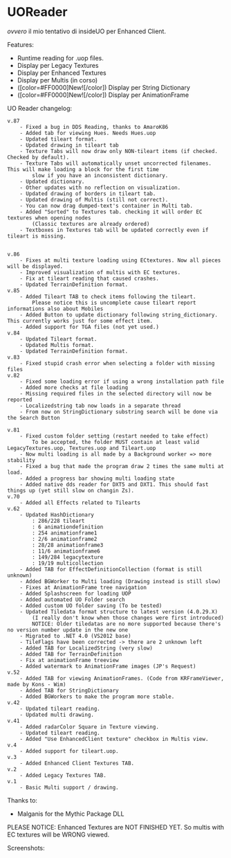# UOReader #
_ovvero_
il mio tentativo di insideUO per Enhanced Client.

Features:
  * Runtime reading for .uop files.
  * Display per Legacy Textures
  * Display per Enhanced Textures
  * Display per Multis (in corso)
  * ([color=#FF0000]New![/color]) Display per String Dictionary
  * ([color=#FF0000]New![/color]) Display per AnimationFrame

UO Reader changelog:
```
v.87
	- Fixed a bug in DDS Reading, thanks to AmaroK86
	- Added tab for viewing Hues. Needs Hues.uop
	- Updated tileart format.
	- Updated drawing in tileart tab
	- Texture Tabs will now draw only NON-tileart items (if checked. Checked by default).
	- Texture Tabs will automatically unset uncorrected filenames. This will make loading a block for the first time 
		slow if you have an inconsistent dictionary.
	- Updated dictionary.
	- Other updates with no reflection on visualization.
	- Updated drawing of borders in tileart tab.
	- Updated drawing of Multis (still not correct).
	- You can now drag dumped-text's container in Multi tab.
	- Added "Sorted" to Textures tab. checking it will order EC textures when opening nodes 
		(Classic textures are already ordered)
	- Textboxes in Textures tab will be updated correctly even if tileart is missing.


v.86
	- Fixes at multi texture loading using ECtextures. Now all pieces will be displayed.
	- Improved visualization of multis with EC textures.
	- Fix at tileart reading that caused crashes.
	- Updated TerrainDefinition format.
v.85
	- Added Tileart TAB to check items following the tileart.
		Please notice this is uncomplete cause tileart report informations also about Mobiles
	- Added Button to update dictionary following string_dictionary. This currently works just for some effect item.
	- Added support for TGA files (not yet used.)
v.84
	- Updated Tileart format.
	- Updated Multis format.
	- Updated TerrainDefinition format.
v.83
	- Fixed stupid crash error when selecting a folder with missing files
v.82
	- Fixed some loading error if using a wrong installation path file
	- Added more checks at file loading
	- Missing required files in the selected directory will now be reported
	- Localizedstring tab now loads in a separate thread
	- From now on StringDictionary substring search will be done via the Search Button

v.81
	- Fixed custom folder setting (restart needed to take effect)
		To be accepted, the folder MUST contain at least valid LegacyTextures.uop, Textures.uop and Tileart.uop
	- Now multi loading is all made by a Background worker => more stability
	- Fixed a bug that made the program draw 2 times the same multi at load.
	- Added a progress bar showing multi loading state
	- Added native dds reader for DXT5 and DXT1. This should fast things up (yet still slow on changin Zs).
v.70
	- Added all Effects related to Tilearts
v.62
	- Updated HashDictionary 
		: 286/228 tileart
		: 6 animationdefinition
		: 254 animationframe1
		: 2/6 animationframe2
		: 28/28 animationframe3
		: 11/6 animationframe6
		: 149/284 legacytexture
		: 19/19 multicollection
	- Added TAB for EffectDefinitionCollection (format is still unknown)
	- Added BGWorker to Multi loading (Drawing instead is still slow)
	- Fixes at AnimationFrame tree navigation
	- Added Splashscreen for loading UOP
	- Added automated UO Folder search
	- Added custom UO folder saving (To be tested)
	- Updated Tiledata format structure to latest version (4.0.29.X)
		(I really don't know when those changes were first introduced)
		NOTICE: Older tiledatas are no more supported because there's no version number update in the new one
	- Migrated to .NET 4.0 (VS2012 base)
	- TileFlags have been corrected -> there are 2 unknown left
	- Added TAB for LocalizedString (very slow)
	- Added TAB for TerrainDefinition
	- Fix at animationFrame treeview
	- Added watermark to AnimationFrame images (JP's Request)
v.52
	- Added TAB for viewing AnimationFrames. (Code from KRFrameViewer, made by Kons - Wim)
	- Added TAB for StringDictionary
	- Added BGWorkers to make the program more stable.
v.42
	- Updated tileart reading.
	- Updated multi drawing.
v.41
	- Added radarColor Square in Texture viewing.
	- Updated tileart reading.
	- Added "Use EnhancedClient texture" checkbox in Multis view.
v.4
	- Added support for tileart.uop.
v.3
	- Added Enhanced Client Textures TAB.
v.2
	- Added Legacy Textures TAB.
v.1
	- Basic Multi support / drawing.
```



Thanks to:

- Malganis for the Mythic Package DLL


PLEASE NOTICE: Enhanced Textures are NOT FINISHED YET. So multis with EC textures will be WRONG viewed.


Screenshots:

![![](http://img849.imageshack.us/img849/2899/21225426.th.jpg)](http://imageshack.us/photo/my-images/849/21225426.jpg)

![![](http://img825.imageshack.us/img825/1971/52128821.th.jpg)](http://imageshack.us/photo/my-images/825/52128821.jpg)

![![](http://img189.imageshack.us/img189/5820/16906439.th.jpg)](http://imageshack.us/photo/my-images/189/16906439.jpg)

![![](http://img15.imageshack.us/img15/8845/98330252.th.jpg)](http://imageshack.us/photo/my-images/15/98330252.jpg)

![![](http://img854.imageshack.us/img854/4457/20482749.th.jpg)](http://imageshack.us/photo/my-images/854/20482749.jpg)

![![](http://img854.imageshack.us/img854/6852/53189107.th.jpg)](http://imageshack.us/photo/my-images/854/53189107.jpg)